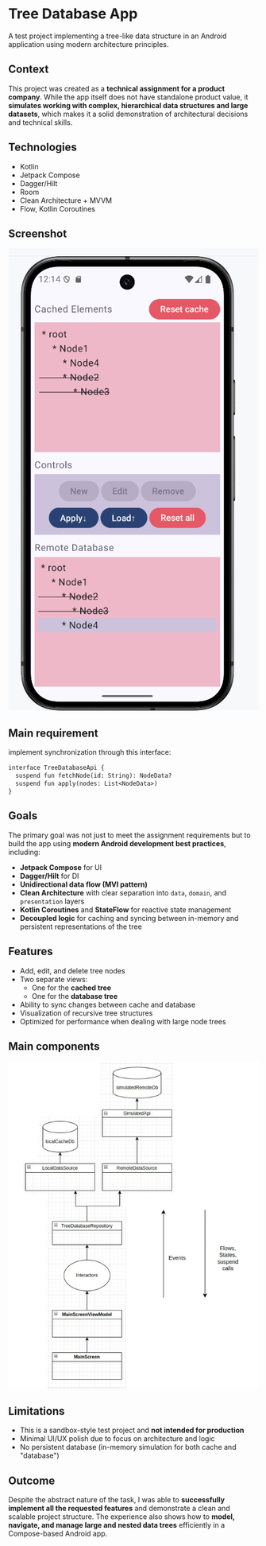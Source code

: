 # Tree Database App

A test project implementing a tree-like data structure in an Android application using modern architecture principles.

## Context

This project was created as a **technical assignment for a product company**. While the app itself does not have standalone product value, it **simulates working with complex, hierarchical data structures and large datasets**, which makes it a solid demonstration of architectural decisions and technical skills.

## Technologies
- Kotlin
- Jetpack Compose
- Dagger/Hilt
- Room
- Clean Architecture + MVVM
- Flow, Kotlin Coroutines

## Screenshot
![App Screenshot](./readme-src/screenshot.png)

## Main requirement
implement synchronization through this interface:

```
interface TreeDatabaseApi {
  suspend fun fetchNode(id: String): NodeData?
  suspend fun apply(nodes: List<NodeData>)
}
```

## Goals

The primary goal was not just to meet the assignment requirements but to build the app using **modern Android development best practices**, including:

- **Jetpack Compose** for UI
- **Dagger/Hilt** for DI
- **Unidirectional data flow (MVI pattern)**
- **Clean Architecture** with clear separation into `data`, `domain`, and `presentation` layers
- **Kotlin Coroutines** and **StateFlow** for reactive state management
- **Decoupled logic** for caching and syncing between in-memory and persistent representations of the tree

## Features

- Add, edit, and delete tree nodes
- Two separate views:
    - One for the **cached tree**
    - One for the **database tree**
- Ability to sync changes between cache and database
- Visualization of recursive tree structures
- Optimized for performance when dealing with large node trees

## Main components
![Architecture Diagram](./readme-src/diagram.jpg)

## Limitations
- This is a sandbox-style test project and **not intended for production**
- Minimal UI/UX polish due to focus on architecture and logic
- No persistent database (in-memory simulation for both cache and "database")

## Outcome

Despite the abstract nature of the task, I was able to **successfully implement all the requested features** and demonstrate a clean and scalable project structure. The experience also shows how to **model, navigate, and manage large and nested data trees** efficiently in a Compose-based Android app.
